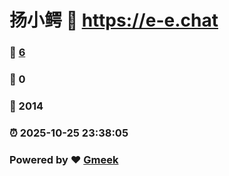 # 扬小鳄 :link: https://e-e.chat 
### :page_facing_up: [6](https://e-e.chat/tag.html) 
### :speech_balloon: 0 
### :hibiscus: 2014 
### :alarm_clock: 2025-10-25 23:38:05 
### Powered by :heart: [Gmeek](https://github.com/Meekdai/Gmeek)

